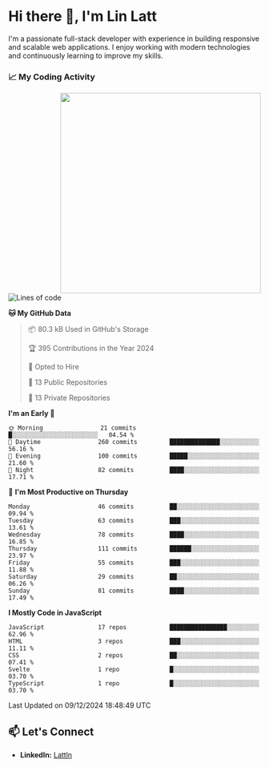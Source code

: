 # Hi there 👋, I'm Lin Latt

I'm a passionate full-stack developer with experience in building responsive and scalable web applications. I enjoy working with modern technologies and continuously learning to improve my skills.

### 📈 My Coding Activity 
<img src="https://github.com/user-attachments/assets/6cec4854-3eec-4600-9120-9be1d3cb2bfe"  width="400px" align="right">

<!--START_SECTION:waka-->
![Lines of code](https://img.shields.io/badge/From%20Hello%20World%20I%27ve%20Written-292.2%20thousand%20lines%20of%20code-blue)

**🐱 My GitHub Data** 

> 📦 80.3 kB Used in GitHub's Storage 
 > 
> 🏆 395 Contributions in the Year 2024
 > 
> 💼 Opted to Hire
 > 
> 📜 13 Public Repositories 
 > 
> 🔑 13 Private Repositories 
 > 
**I'm an Early 🐤** 

```text
🌞 Morning                21 commits          █░░░░░░░░░░░░░░░░░░░░░░░░   04.54 % 
🌆 Daytime                260 commits         ██████████████░░░░░░░░░░░   56.16 % 
🌃 Evening                100 commits         █████░░░░░░░░░░░░░░░░░░░░   21.60 % 
🌙 Night                  82 commits          ████░░░░░░░░░░░░░░░░░░░░░   17.71 % 
```
📅 **I'm Most Productive on Thursday** 

```text
Monday                   46 commits          ██░░░░░░░░░░░░░░░░░░░░░░░   09.94 % 
Tuesday                  63 commits          ███░░░░░░░░░░░░░░░░░░░░░░   13.61 % 
Wednesday                78 commits          ████░░░░░░░░░░░░░░░░░░░░░   16.85 % 
Thursday                 111 commits         ██████░░░░░░░░░░░░░░░░░░░   23.97 % 
Friday                   55 commits          ███░░░░░░░░░░░░░░░░░░░░░░   11.88 % 
Saturday                 29 commits          ██░░░░░░░░░░░░░░░░░░░░░░░   06.26 % 
Sunday                   81 commits          ████░░░░░░░░░░░░░░░░░░░░░   17.49 % 
```


**I Mostly Code in JavaScript** 

```text
JavaScript               17 repos            ████████████████░░░░░░░░░   62.96 % 
HTML                     3 repos             ███░░░░░░░░░░░░░░░░░░░░░░   11.11 % 
CSS                      2 repos             ██░░░░░░░░░░░░░░░░░░░░░░░   07.41 % 
Svelte                   1 repo              █░░░░░░░░░░░░░░░░░░░░░░░░   03.70 % 
TypeScript               1 repo              █░░░░░░░░░░░░░░░░░░░░░░░░   03.70 % 
```




 Last Updated on 09/12/2024 18:48:49 UTC
<!--END_SECTION:waka-->

## 📫 Let's Connect

- **LinkedIn:** [Lattln](https://linkedin.com/in/lin-latt)
<!-- - **Portfolio:** [Your Portfolio](https://yourportfolio.com) -->
